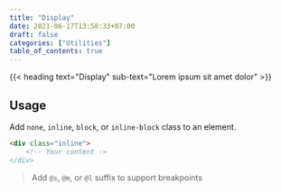 ```yaml
---
title: "Display"
date: 2021-06-17T13:58:33+07:00
draft: false
categories: ["Utilities"]
table_of_contents: true
---
```


{{< heading text="Display" sub-text="Lorem ipsum sit amet dolor" >}}

## Usage

Add `none`, `inline`, `block`, or `inline-block` class to an element.

``` html
<div class="inline">
    <!-- Your content ->
</div>
```

> Add `@s`, `@m`, or `@l` suffix to support breakpoints

